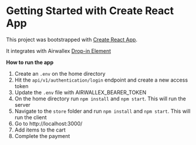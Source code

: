 # Getting Started with Create React App

This project was bootstrapped with [Create React App](https://github.com/facebook/create-react-app).

It integrates with Airwallex [Drop-in Element](https://www.airwallex.com/docs/payments__drop-in-element)

**How to run the app**
1. Create an `.env` on the home directory
2. Hit the `api/v1/authentication/login` endpoint and create a new access token
3. Update the `.env` file with AIRWALLEX_BEARER_TOKEN
4. On the home directory run `npm install` and `npm start`. This will run the server
5. Navigate to the `store` folder and run `npm install` and `npm start`. This will run the client
6. Go to http://localhost:3000/
7. Add items to the cart
8. Complete the payment

